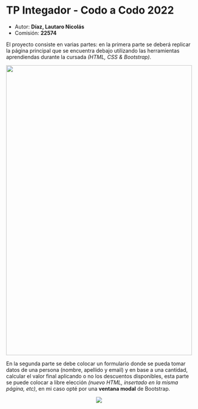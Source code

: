 <h1>TP Integador - Codo a Codo 2022</h1>
<div>
<ul>
    <li>Autor: <strong>Díaz, Lautaro Nicolás</strong></li>
    <li>Comisión: <strong>22574</strong></li>
</ul>
</div>
<div>
<p> El proyecto consiste en varias partes: en la primera parte se deberá replicar la página principal que se encuentra debajo utilizando las herramientas aprendiendas durante la cursada <i>(HTML, CSS & Bootstrap)</i>.
</p>
<div align="center">
<img src="https://i.ibb.co/t2FxQTM/imagen-final-2.jpg" longdesc="" width="504" height="785">
</div>
<p>En la segunda parte se debe colocar un formulario donde se pueda tomar datos de una persona (nombre, apellido y email) y en base a una cantidad, calcular el valor final aplicando o no los descuentos disponibles, esta parte se puede colocar a libre elección <i>(nuevo HTML, insertado en la misma página, etc)</i>, en mi caso opté por una <b>ventana modal</b> de Bootstrap.
</p>
<div align="center">
<img src="https://i.ibb.co/nzW3Gc7/Final-js-front-2022.png">
